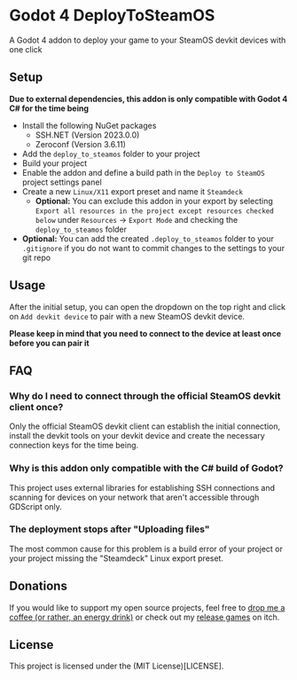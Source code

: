 # Godot 4 DeployToSteamOS
A Godot 4 addon to deploy your game to your SteamOS devkit devices with one click

## Setup
**Due to external dependencies, this addon is only compatible with Godot 4 C# for the time being**

- Install the following NuGet packages
  - SSH.NET (Version 2023.0.0)
  - Zeroconf (Version 3.6.11)
- Add the `deploy_to_steamos` folder to your project
- Build your project
- Enable the addon and define a build path in the `Deploy to SteamOS` project settings panel
- Create a new `Linux/X11` export preset and name it `Steamdeck`
  - **Optional:** You can exclude this addon in your export by selecting `Export all resources in the project except resources checked below` under `Resources` -> `Export Mode` and checking the `deploy_to_steamos` folder
- **Optional:** You can add the created `.deploy_to_steamos` folder to your `.gitignore` if you do not want to commit changes to the settings to your git repo

## Usage
After the initial setup, you can open the dropdown on the top right and click on `Add devkit device` to pair with a new SteamOS devkit device.

**Please keep in mind that you need to connect to the device at least once before you can pair it**

## FAQ
### Why do I need to connect through the official SteamOS devkit client once?
Only the official SteamOS devkit client can establish the initial connection, install the devkit tools on your devkit device and create the necessary connection keys for the time being.

### Why is this addon only compatible with the C# build of Godot?
This project uses external libraries for establishing SSH connections and scanning for devices on your network that aren't accessible through GDScript only.

### The deployment stops after "Uploading files"
The most common cause for this problem is a build error of your project or your project missing the "Steamdeck" Linux export preset. 

## Donations
If you would like to support my open source projects, feel free to [drop me a coffee (or rather, an energy drink)](https://ko-fi.com/laurasofiaheimann) or check out my [release games](https://indiegesindel.itch.io) on itch.

## License
This project is licensed under the (MIT License)[LICENSE].